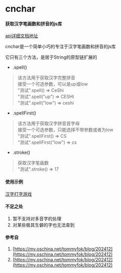 # cnchar
#### 获取汉字笔画数和拼音的js库
[api详细文档地址](http://www.theajack.com/cnchar/)

cnchar是一个简单小巧的专注于汉字笔画数和拼音的js库

它只有三个方法，是居于String的原型链扩展的

+ .spell()
>该方法用于获取汉字完整拼音<br>
接受一个可选参数，可以是up或low<br>
"测试".spell() => CeShi<br>
"测试".spell("up") => CESHI<br>
"测试".spell("low") => ceshi<br>

+ .spellFirst()
>该方法用于获取汉字拼音首字母<br>
接受一个可选参数，只能选择不带参数或者为low<br>
"测试".spellFirst() => CS<br>
"测试".spellFirst("low") => cs<br>

+ .stroke()
>获取汉字笔画数<br>
"测试".stroke() => 17<br>

#### 使用示例
[汉字打字游戏](http://www.theajack.com/type/)

#### 不足之处
1. 暂不支持对多音字的处理
2. 对某些极其生僻的字也无法查到

#### 参考自
1. [https://my.oschina.net/tommyfok/blog/202412](https://my.oschina.net/tommyfok/blog/202412)
2. [https://my.oschina.net/tommyfok/blog/202412](https://my.oschina.net/tommyfok/blog/202412)
